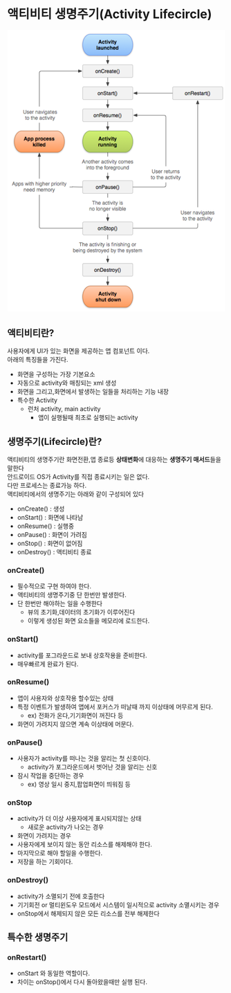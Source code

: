 # 액티비티 생명주기(Activity Lifecircle)
<img src = "activity_lifecycle.png"/><br>
## 액티비티란?
사용자에게 UI가 있는 화면을 제공하는 앱 컴포넌트 이다.<br>
아래의 특징들을 가진다.
- 화면을 구성하는 가장 기본요소
- 자동으로 activity와 매칭되는 xml 생성
- 화면을 그리고,화면에서 발생하는 일들을 처리하는 기능 내장
- 특수한 Activity
  - 런처  activity, main activity
    - 앱이 실행될때 최초로 실행되는 activity

## 생명주기(Lifecircle)란?
액티비티의 생명주기란 화면전환,앱 종료등 **상태변화**에 대응하는 **생명주기 매서드**들을 말한다<br>
안드로이드 OS가 Activity를 직접 종료시키는 일은 없다.<br>
다만 프로세스는 종료가능 하다.<br>
액티비티에서의 생명주기는 아래와 같이 구성되어 있다
- onCreate() : 생성
- onStart() : 화면에 나타남
- onResume() : 실행중
- onPause() : 화면이 가려짐
- onStop() : 화면이 없어짐
- onDestroy() : 액티비티 종료

### onCreate()

- 필수적으로 구현 하여야 한다.
- 액티비티의 생명주기중 단 한번만 발생한다.
- 단 한번만 해야하는 일을 수행한다
  - 뷰의 초기화,데이터의 초기화가 이루어진다
  - 이렇게 생성된 화면 요소들을 메모리에 로드한다.

### onStart()

- activity를 포그라운드로 보내 상호작용을 준비한다.
- 매우빠르게 완료가 된다.

### onResume()

- 앱이 사용자와 상호작용 할수있는 상태
- 특정 이벤트가 발생하여 앱에서 포커스가 떠날때 까지 이상태에 머무르게 된다.
  - ex) 전화가 온다,기기화면이 꺼진다 등
- 화면이 가려지지 않으면 계속 이상태에 머문다.

### onPause()

- 사용자가 activity를 떠나는 것을 알리는 첫 신호이다. 
  - activity가 포그라운드에서 벗어난 것을 알리는 신호
- 잠시 작업을 중단하는 경우
  - ex) 영상 일시 중지,팝업화면이 띄워짐 등

### onStop
- activity가 더 이상 사용자에게 표시되지않는 상태
  - 새로운 activity가 나오는 경우
- 화면이 가려지는 경우
- 사용자에게 보이지 않는 동안 리소스를 해제해야 한다.
- 마지막으로 해야 할일을 수행한다.
- 저장을 하는 기회이다.

### onDestroy()
- activity가 소멸되기 전에 호출한다
- 기기회전 or 멀티윈도우 모드에서 시스템이 일시적으로 activity 소멸시키는 경우
- onStop에서 해제되지 않은 모든 리소스를 전부 해제한다

## 특수한 생명주기
### onRestart()
- onStart 와 동일한 역할이다.
- 차이는 onStop()에서 다시 돌아왔을때만 실행 된다.



